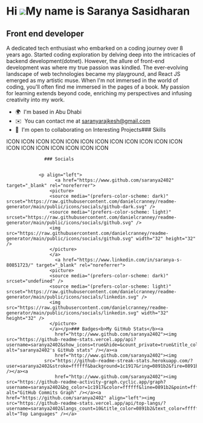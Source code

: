 Hi ![](https://user-images.githubusercontent.com/18350557/176309783-0785949b-9127-417c-8b55-ab5a4333674e.gif)My name is Saranya Sasidharan
==========================================================================================================================================

Front end developer
-------------------

A dedicated tech enthusiast who embarked on a coding journey over 8 years ago. Started coding exploration by delving deep into the intricacies of backend development(dotnet). However, the allure of front-end development was where my true passion was kindled. The ever-evolving landscape of web technologies became my playground, and React JS emerged as my artistic muse. When I'm not immersed in the world of coding, you'll often find me immersed in the pages of a book. My passion for learning extends beyond code, enriching my perspectives and infusing creativity into my work.

*   🌍  I'm based in Abu Dhabi
*   ✉️  You can contact me at [saranyarajkesh@gmail.com](mailto:saranyarajkesh@gmail.com)
*   🤝  I'm open to collaborating on Interesting Projects### Skills 
<p align="left">
ICON ICON ICON ICON ICON ICON ICON ICON ICON ICON ICON ICON ICON ICON ICON ICON ICON ICON ICON 
                    </p>
                    
                  ### Socials
                  
                  
                <p align="left">
                      <a href="https://www.github.com/saranya2402" target="_blank" rel="noreferrer">
                    <picture>
                    <source media="(prefers-color-scheme: dark)" srcset="https://raw.githubusercontent.com/danielcranney/readme-generator/main/public/icons/socials/github-dark.svg" />
                    <source media="(prefers-color-scheme: light)" srcset="https://raw.githubusercontent.com/danielcranney/readme-generator/main/public/icons/socials/github.svg" />
                    <img src="https://raw.githubusercontent.com/danielcranney/readme-generator/main/public/icons/socials/github.svg" width="32" height="32" />
                    </picture>
                    </a>
                      <a href="https://www.linkedin.com/in/saranya-s-80851723/" target="_blank" rel="noreferrer">
                    <picture>
                    <source media="(prefers-color-scheme: dark)" srcset="undefined" />
                    <source media="(prefers-color-scheme: light)" srcset="https://raw.githubusercontent.com/danielcranney/readme-generator/main/public/icons/socials/linkedin.svg" />
                    <img src="https://raw.githubusercontent.com/danielcranney/readme-generator/main/public/icons/socials/linkedin.svg" width="32" height="32" />
                    </picture>
                    </a></p>### Badges<b>My GitHub Stats</b><a
                      href="http://www.github.com/saranya2402"><img src="https://github-readme-stats.vercel.app/api?username=saranya2402&show_icons=true&hide=&count_private=true&title_color=0891b2&text_color=ffffff&icon_color=0891b2&bg_color=1c1917&hide_border=true&show_icons=true" alt="saranya2402's GitHub stats" /></a><a
                      href="http://www.github.com/saranya2402"><img
                  src="https://github-readme-streak-stats.herokuapp.com/?user=saranya2402&stroke=ffffff&background=1c1917&ring=0891b2&fire=0891b2&currStreakNum=ffffff&currStreakLabel=0891b2&sideNums=ffffff&sideLabels=ffffff&dates=ffffff&hide_border=true" /></a><a
                      href="http://www.github.com/saranya2402"><img src="https://github-readme-activity-graph.cyclic.app/graph?username=saranya2402&bg_color=1c1917&color=ffffff&line=0891b2&point=ffffff&area_color=1c1917&area=true&hide_border=true&custom_title=GitHub%20Commits%20Graph" alt="GitHub Commits Graph" /></a><a href="https://github.com/saranya2402" align="left"><img src="https://github-readme-stats.vercel.app/api/top-langs/?username=saranya2402&langs_count=10&title_color=0891b2&text_color=ffffff&icon_color=0891b2&bg_color=1c1917&hide_border=true&locale=en&custom_title=Top%20%Languages" alt="Top Languages" /></a>
